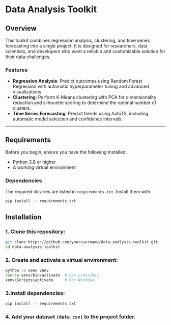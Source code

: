 # **Data Analysis Toolkit**  

## **Overview**  
This toolkit combines regression analysis, clustering, and time series forecasting into a single project. It is designed for researchers, data scientists, and developers who want a reliable and customizable solution for their data challenges.  

### **Features**  
- **Regression Analysis**: Predict outcomes using Random Forest Regression with automatic hyperparameter tuning and advanced visualizations.  
- **Clustering**: Perform K-Means clustering with PCA for dimensionality reduction and silhouette scoring to determine the optimal number of clusters.  
- **Time Series Forecasting**: Predict trends using AutoTS, including automatic model selection and confidence intervals.  

---

## **Requirements**  
Before you begin, ensure you have the following installed:  
- Python 3.8 or higher  
- A working virtual environment  

### **Dependencies**  
The required libraries are listed in `requirements.txt`. Install them with:  
```bash
pip install -r requirements.txt
```
## Installation

### 1. Clone this repository:

```bash
git clone https://github.com/yourusername/data-analysis-toolkit.git
cd data-analysis-toolkit
```

### 2. Create and activate a virtual environment:

```bash
python -m venv venv
source venv/bin/activate  # For Linux/Mac
venv\Scripts\activate     # For Windows
```
### 3.Install dependencies:
```bash
pip install -r requirements.txt
```
### 4. Add your dataset ```(data.csv)``` to the project folder.


